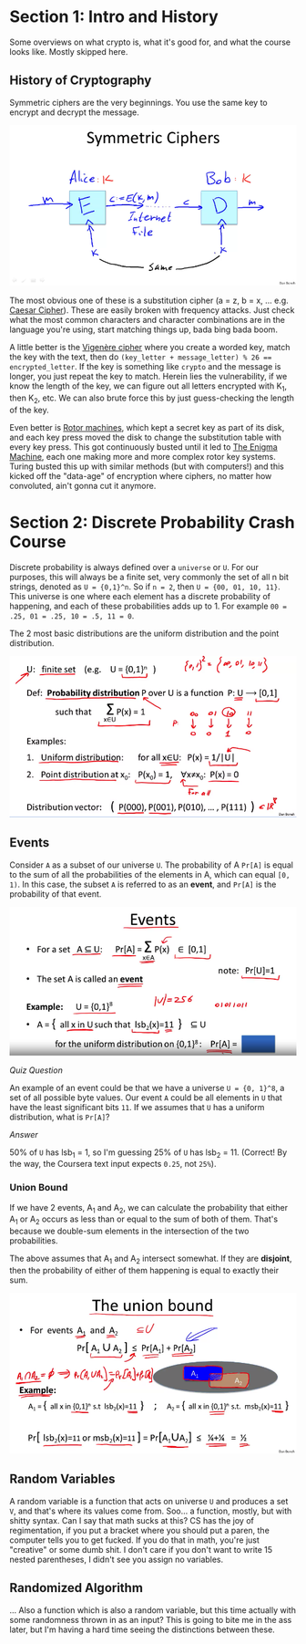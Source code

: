 # Section 1: Intro and History

Some overviews on what crypto is, what it's good for, and what the course looks like. Mostly skipped here.

## History of Cryptography

Symmetric ciphers are the very beginnings. You use the same key to encrypt and decrypt the message.

![Alt text](symmetric-ciphers.png)

The most obvious one of these is a substitution cipher (a = z, b = x, ... e.g. [Caesar Cipher](https://en.wikipedia.org/wiki/Caesar_cipher)). These are easily broken with frequency attacks. Just check what the most common characters and character combinations are in the language you're using, start matching things up, bada bing bada boom.

A little better is the [Vigenère cipher](https://en.wikipedia.org/wiki/Vigen%C3%A8re_cipher) where you create a worded key, match the key with the text, then do `(key_letter + message_letter) % 26 == encrypted_letter`. If the key is something like `crypto` and the message is longer, you just repeat the key to match. Herein lies the vulnerability, if we know the length of the key, we can figure out all letters encrypted with K<sub>1</sub>, then K<sub>2</sub>, etc. We can also brute force this by just guess-checking the length of the key.

Even better is [Rotor machines](https://en.wikipedia.org/wiki/Rotor_machine), which kept a secret key as part of its disk, and each key press moved the disk to change the substitution table with every key press. This got continuously busted until it led to [The Enigma Machine](https://en.wikipedia.org/wiki/Enigma_machine), each one making more and more complex rotor key systems. Turing busted this up with similar methods (but with computers!) and this kicked off the "data-age" of encryption where ciphers, no matter how convoluted, ain't gonna cut it anymore.

# Section 2: Discrete Probability Crash Course

Discrete probability is always defined over a `universe` or `U`. For our purposes, this will always be a finite set, very commonly the set of all n bit strings, denoted as `U = {0,1}^n`. So if `n = 2`, then `U = {00, 01, 10, 11}`. This universe is one where each element has a discrete probability of happening, and each of these probabilities adds up to 1. For example `00 = .25, 01 = .25, 10 = .5, 11 = 0`.

The 2 most basic distributions are the uniform distribution and the point distribution.

![Alt text](probability-distribution.png)

## Events

Consider `A` as a subset of our universe `U`. The probability of A `Pr[A]` is equal to the sum of all the probabilities of the elements in A, which can equal `[0, 1)`. In this case, the subset `A` is referred to as an **event**, and `Pr[A]` is the probability of that event.

![Alt text](events.png)

*Quiz Question*

An example of an event could be that we have a universe `U = {0, 1}^8`, a set of all possible byte values. Our event `A` could be all elements in `U` that have the least significant bits `11`. If we assumes that `U` has a uniform distribution, what is `Pr[A]`?

*Answer*

50% of `U` has lsb<sub>1</sub> = 1, so I'm guessing 25% of `U` has lsb<sub>2</sub> = 11. (Correct! By the way, the Coursera text input expects `0.25`, not `25%`).

### Union Bound

If we have 2 events, A<sub>1</sub> and A<sub>2</sub>, we can calculate the probability that either A<sub>1</sub> or A<sub>2</sub> occurs as less than or equal to the sum of both of them. That's because we double-sum elements in the intersection of the two probabilities.

The above assumes that A<sub>1</sub> and A<sub>2</sub> intersect somewhat. If they are **disjoint**, then the probability of either of them happening is equal to exactly their sum.

![Alt text](union-bound.png)

## Random Variables

A random variable is a function that acts on universe `U` and produces a set `V`, and that's where its values come from. Soo... a function, mostly, but with shitty syntax. Can I say that math sucks at this? CS has the joy of regimentation, if you put a bracket where you should put a paren, the computer tells you to get fucked. If you do that in math, you're just "creative" or some dumb shit. I don't care if you don't want to write 15 nested parentheses, I didn't see you assign no variables.

## Randomized Algorithm

... Also a function which is also a random variable, but this time actually with some randomness thrown in as an input? This is going to bite me in the ass later, but I'm having a hard time seeing the distinctions between these.